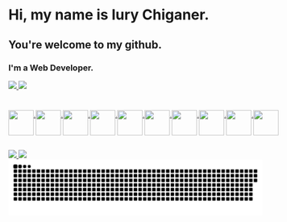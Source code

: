# Hi, my name is Iury Chiganer. 

## You're welcome to my github.
### I'm a Web Developer. 

<div>
 <a href='https://github.com/iurych'>
 <img height='180em' src='https://github-readme-stats.vercel.app/api?username=iurych&show_icons=true&theme=ambient_gradient&hide_border=true&include_all_commits=true&count_private=true'>
 <img height='180em' src='https://github-readme-stats.vercel.app/api/top-langs/?username=iurych&layout=compact&show_icons=true&theme=ambient_gradient&hide_border=true&include_all_commits=true&count_private=true'>
</div>

#
<div style="display:flex">
    <img align='center' height='50px' width='50px' src="https://cdn.jsdelivr.net/gh/devicons/devicon/icons/vuejs/vuejs-original.svg" />
    <span style="color:grey; height:'40px' width='10px' " > . </span>
    <img align='center' height='50px' width='50px' src="https://cdn.jsdelivr.net/gh/devicons/devicon/icons/nestjs/nestjs-plain.svg"/>
    <span style="color:grey; height:'40px' width='10px' " > . </span>
    <img align='center' height='50px' width='50px' src="https://cdn.jsdelivr.net/gh/devicons/devicon/icons/nextjs/nextjs-line.svg"/>
    <span style="color:grey; height:'40px' width='10px' " > . </span>
    <img align='center' height='50px' width='50px' src="https://cdn.jsdelivr.net/gh/devicons/devicon/icons/angularjs/angularjs-original.svg"/>
    <span style="color:grey; height:'40px' width='10px' " > . </span>
    <img align='center' height='50px' width='50px' src="https://cdn.jsdelivr.net/gh/devicons/devicon/icons/java/java-original.svg"/>
    <span style="color:grey; height:'40px' width='10px' " > . </span>
    <img align='center' height='50px' width='50px' src="https://cdn.jsdelivr.net/gh/devicons/devicon/icons/python/python-original.svg"/>
    <span style="color:grey; height:'40px' width='10px' " > . </span>
    <img align='center' height='50px' width='50px' src="https://cdn.jsdelivr.net/gh/devicons/devicon/icons/react/react-original.svg" />
    <span style="color:grey; height:'40px' width='10px' " > . </span>
    <img align='center' height='50px' width='50px' src="https://cdn.jsdelivr.net/gh/devicons/devicon/icons/express/express-original.svg" />
    <span style="color:grey; height:'40px' width='10px' " > . </span>
    <img align='center' height='50px' width='50px' src="https://cdn.jsdelivr.net/gh/devicons/devicon/icons/nodejs/nodejs-original.svg" />
    <span style="color:grey; height:'40px' width='10px' " > . </span>
    <img align='center' height='50px' width='50px' src="https://cdn.jsdelivr.net/gh/devicons/devicon/icons/typescript/typescript-original.svg" />
</div>

##
        
<div>
  <a href='https://www.linkedin.com/in/iury-chiganer/'  target="_blank">
   <img src=https://img.shields.io/badge/LinkedIn-0077B5?style=for-the-badge&logo=linkedin&logoColor=white>
  </a>
  <a href='https://www.instagram.com/iurychiganer/?hl=en'  target="_blank"> 
   <img src=https://img.shields.io/badge/Instagram-E4405F?style=for-the-badge&logo=instagram&logoColor=white > 
  </a> 
</div>

<picture>
  <source media="(prefers-color-scheme: dark)" srcset="https://github.com/iurych/iurych/blob/output/github-snake-dark.svg" />
  <source media="(prefers-color-scheme: light)" srcset="https://github.com/iurych/iurych/blob/output/github-snake-dark.svg" />
  <img alt="github-snake" src="github-snake.svg" />
</picture>

